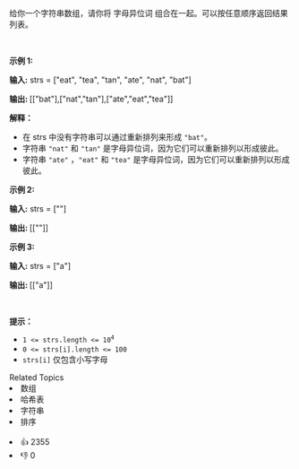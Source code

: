 <p>给你一个字符串数组，请你将 <span data-keyword="anagram">字母异位词</span> 组合在一起。可以按任意顺序返回结果列表。</p>

<p>&nbsp;</p>

<p><strong>示例 1:</strong></p>

<div class="example-block"> 
 <p><strong>输入:</strong> strs = ["eat", "tea", "tan", "ate", "nat", "bat"]</p> 
</div>

<p><strong>输出: </strong>[["bat"],["nat","tan"],["ate","eat","tea"]]</p>

<p><strong>解释：</strong></p>

<ul> 
 <li>在 strs 中没有字符串可以通过重新排列来形成 <code>"bat"</code>。</li> 
 <li>字符串 <code>"nat"</code> 和 <code>"tan"</code> 是字母异位词，因为它们可以重新排列以形成彼此。</li> 
 <li>字符串 <code>"ate"</code>&nbsp;，<code>"eat"</code>&nbsp;和 <code>"tea"</code> 是字母异位词，因为它们可以重新排列以形成彼此。</li> 
</ul>

<p><strong>示例 2:</strong></p>

<div class="example-block"> 
 <p><strong>输入:</strong> strs = [""]</p> 
</div>

<p><strong>输出: </strong>[[""]]</p>

<p><strong>示例 3:</strong></p>

<div class="example-block"> 
 <p><strong>输入:</strong> strs = ["a"]</p> 
</div>

<p><strong>输出: </strong>[["a"]]</p>

<p>&nbsp;</p>

<p><strong>提示：</strong></p>

<ul> 
 <li><code>1 &lt;= strs.length &lt;= 10<sup>4</sup></code></li> 
 <li><code>0 &lt;= strs[i].length &lt;= 100</code></li> 
 <li><code>strs[i]</code>&nbsp;仅包含小写字母</li> 
</ul>

<div><div>Related Topics</div><div><li>数组</li><li>哈希表</li><li>字符串</li><li>排序</li></div></div><br><div><li>👍 2355</li><li>👎 0</li></div>
